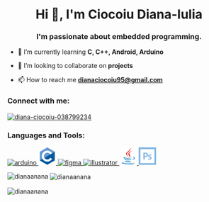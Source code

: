<h1 align="center">Hi 👋, I'm Ciocoiu Diana-Iulia</h1>
<h3 align="center">I'm passionate about embedded programming.</h3>

- 🌱 I’m currently learning **C, C++, Android, Arduino**

- 👯 I’m looking to collaborate on **projects**

- 📫 How to reach me **dianaciocoiu95@gmail.com**

<h3 align="left">Connect with me:</h3>
<p align="left">
<a href="https://linkedin.com/in/diana-ciocoiu-038799234" target="blank"><img align="center" src="https://raw.githubusercontent.com/rahuldkjain/github-profile-readme-generator/master/src/images/icons/Social/linked-in-alt.svg" alt="diana-ciocoiu-038799234" height="30" width="40" /></a>
</p>

<h3 align="left">Languages and Tools:</h3>
<p align="left"> <a href="https://www.arduino.cc/" target="_blank" rel="noreferrer"> <img src="https://cdn.worldvectorlogo.com/logos/arduino-1.svg" alt="arduino" width="40" height="40"/> </a> <a href="https://www.cprogramming.com/" target="_blank" rel="noreferrer"> <img src="https://raw.githubusercontent.com/devicons/devicon/master/icons/c/c-original.svg" alt="c" width="40" height="40"/> </a> <a href="https://www.figma.com/" target="_blank" rel="noreferrer"> <img src="https://www.vectorlogo.zone/logos/figma/figma-icon.svg" alt="figma" width="40" height="40"/> </a> <a href="https://www.adobe.com/in/products/illustrator.html" target="_blank" rel="noreferrer"> <img src="https://www.vectorlogo.zone/logos/adobe_illustrator/adobe_illustrator-icon.svg" alt="illustrator" width="40" height="40"/> </a> <a href="https://www.java.com" target="_blank" rel="noreferrer"> <img src="https://raw.githubusercontent.com/devicons/devicon/master/icons/java/java-original.svg" alt="java" width="40" height="40"/> </a> <a href="https://www.photoshop.com/en" target="_blank" rel="noreferrer"> <img src="https://raw.githubusercontent.com/devicons/devicon/master/icons/photoshop/photoshop-line.svg" alt="photoshop" width="40" height="40"/> </a> </p>

<p><img align="left" src="https://github-readme-stats.vercel.app/api/top-langs?username=dianaanana&show_icons=true&locale=en&layout=compact" alt="dianaanana" /></p>

<p>&nbsp;<img align="center" src="https://github-readme-stats.vercel.app/api?username=dianaanana&show_icons=true&locale=en" alt="dianaanana" /></p>

<p><img align="center" src="https://github-readme-streak-stats.herokuapp.com/?user=dianaanana&" alt="dianaanana" /></p>
